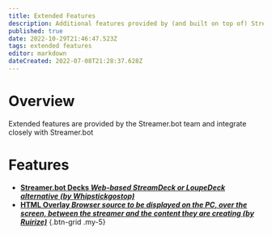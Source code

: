 ```yaml
---
title: Extended Features
description: Additional features provided by (and built on top of) Streamer.bot
published: true
date: 2022-10-29T21:46:47.523Z
tags: extended features
editor: markdown
dateCreated: 2022-07-08T21:28:37.628Z
---
```


# Overview
Extended features are provided by the Streamer.bot team and integrate closely with Streamer.bot

# Features
* [**Streamer.bot Decks *Web-based StreamDeck or LoupeDeck alternative (by Whipstickgostop)***](/Extended-Features/HTML-Decks)
* [**HTML Overlay *Browser source to be displayed on the PC, over the screen, between the streamer and the content they are creating (by Ruirize)***](/Extended-Features/HTML-Overlay)
{.btn-grid .my-5}